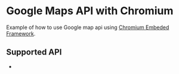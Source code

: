 # Google Maps API with Chromium

Example of how to use Google map api using [Chromium Embeded Framework](https://bitbucket.org/chromiumembedded/cef/src/master/).

## Supported API
- 
